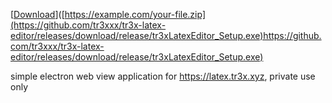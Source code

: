 [[Download](https://www.pngall.com/wp-content/uploads/2/Download-Button-Transparent.png)]([https://example.com/your-file.zip](https://github.com/tr3xxx/tr3x-latex-editor/releases/download/release/tr3xLatexEditor_Setup.exe)https://github.com/tr3xxx/tr3x-latex-editor/releases/download/release/tr3xLatexEditor_Setup.exe)


simple electron web view application for https://latex.tr3x.xyz, private use only
